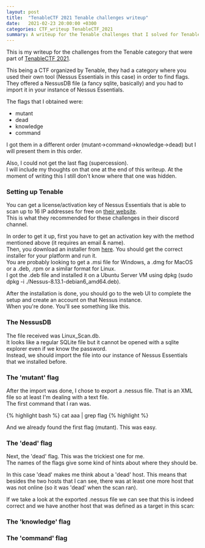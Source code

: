 ```yaml
---
layout: post
title:  "TenableCTF 2021 Tenable challenges writeup"
date:   2021-02-23 20:00:00 +0300
categories: CTF_writeup TenableCTF_2021
summary: A writeup for the Tenable challenges that I solved for TenableCTF 2021 and some of my thoughts on the one that I did not solve.
---
```

This is my writeup for the challenges from the Tenable category that were part of [TenableCTF 2021](https://ctftime.org/event/1266).  

This being a CTF organized by Tenable, they had a category where you used their own tool (Nessus Essentials in this case) in order to find flags.  
They offered a NessusDB file (a fancy sqlite, basically) and you had to import it in your instance of Nessus Essentials.  

The flags that I obtained were:
- mutant
- dead
- knowledge
- command

I got them in a different order (mutant->command->knowledge->dead) but I will present them in this order.  

Also, I could not get the last flag (supercession).  
I will include my thoughts on that one at the end of this writeup. At the moment of writing this I still don't know where that one was hidden.  

### Setting up Tenable
You can get a license/activation key of Nessus Essentials that is able to scan up to 16 IP addresses for free on [their website](https://www.tenable.com/products/nessus/nessus-essentials).  
This is what they recommended for these challenges in their discord channel.  

In order to get it up, first you have to get an activation key with the method mentioned above (it requires an email & name).  
Then, you download an installer from [here](https://www.tenable.com/downloads/nessus?loginAttempted=true). You should get the correct installer for your platform and run it.  
You are probably looking to get a .msi file for Windows, a .dmg for MacOS or a .deb, .rpm or a similar format for Linux.  
I got the .deb file and installed it on a Ubuntu Server VM using dpkg (sudo dpkg -i ./Nessus-8.13.1-debian6_amd64.deb).

After the installation is done, you should go to the web UI to complete the setup and create an account on that Nessus instance.  
When you're done. You'll see something like this.  

### The NessusDB
The file received was Linux_Scan.db.  
It looks like a regular SQLite file but it cannot be opened with a sqlite explorer even if we know the password.  
Instead, we should import the file into our instance of Nessus Essentials that we installed before.  


### The 'mutant' flag

After the import was done, I chose to export a .nessus file. That is an XML file so at least I'm dealing with a text file.  
The first command that I ran was.


<p>
{% highlight bash %}
cat aaa | grep flag
{% highlight %}
</p>

And we already found the first flag (mutant). This was easy.

### The 'dead' flag

Next, the 'dead' flag. This was the trickiest one for me.  
The names of the flags give some kind of hints about where they should be.  

In this case 'dead' makes me think about a 'dead' host. This means that besides the two hosts that I can see, there was at least one more host that was not online (so it was 'dead' when the scan ran).

If we take a look at the exported .nessus file we can see that this is indeed correct and we have another host that was defined as a target in this scan: 

### The 'knowledge' flag

### The 'command' flag